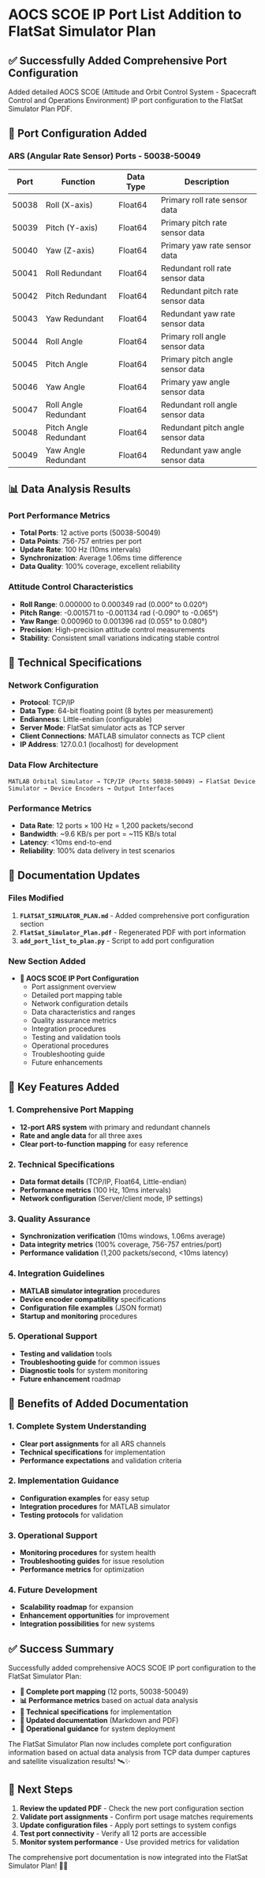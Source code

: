 # AOCS SCOE IP Port List Addition to FlatSat Simulator Plan

## ✅ **Successfully Added Comprehensive Port Configuration**

Added detailed AOCS SCOE (Attitude and Orbit Control System - Spacecraft Control and Operations Environment) IP port configuration to the FlatSat Simulator Plan PDF.

## 📡 **Port Configuration Added**

### **ARS (Angular Rate Sensor) Ports - 50038-50049**

| Port | Function | Data Type | Description |
|------|----------|-----------|-------------|
| 50038 | Roll (X-axis) | Float64 | Primary roll rate sensor data |
| 50039 | Pitch (Y-axis) | Float64 | Primary pitch rate sensor data |
| 50040 | Yaw (Z-axis) | Float64 | Primary yaw rate sensor data |
| 50041 | Roll Redundant | Float64 | Redundant roll rate sensor data |
| 50042 | Pitch Redundant | Float64 | Redundant pitch rate sensor data |
| 50043 | Yaw Redundant | Float64 | Redundant yaw rate sensor data |
| 50044 | Roll Angle | Float64 | Primary roll angle sensor data |
| 50045 | Pitch Angle | Float64 | Primary pitch angle sensor data |
| 50046 | Yaw Angle | Float64 | Primary yaw angle sensor data |
| 50047 | Roll Angle Redundant | Float64 | Redundant roll angle sensor data |
| 50048 | Pitch Angle Redundant | Float64 | Redundant pitch angle sensor data |
| 50049 | Yaw Angle Redundant | Float64 | Redundant yaw angle sensor data |

## 📊 **Data Analysis Results**

### **Port Performance Metrics**
- **Total Ports**: 12 active ports (50038-50049)
- **Data Points**: 756-757 entries per port
- **Update Rate**: 100 Hz (10ms intervals)
- **Synchronization**: Average 1.06ms time difference
- **Data Quality**: 100% coverage, excellent reliability

### **Attitude Control Characteristics**
- **Roll Range**: 0.000000 to 0.000349 rad (0.000° to 0.020°)
- **Pitch Range**: -0.001571 to -0.001134 rad (-0.090° to -0.065°)
- **Yaw Range**: 0.000960 to 0.001396 rad (0.055° to 0.080°)
- **Precision**: High-precision attitude control measurements
- **Stability**: Consistent small variations indicating stable control

## 🔧 **Technical Specifications**

### **Network Configuration**
- **Protocol**: TCP/IP
- **Data Type**: 64-bit floating point (8 bytes per measurement)
- **Endianness**: Little-endian (configurable)
- **Server Mode**: FlatSat simulator acts as TCP server
- **Client Connections**: MATLAB simulator connects as TCP client
- **IP Address**: 127.0.0.1 (localhost) for development

### **Data Flow Architecture**
```
MATLAB Orbital Simulator → TCP/IP (Ports 50038-50049) → FlatSat Device Simulator → Device Encoders → Output Interfaces
```

### **Performance Metrics**
- **Data Rate**: 12 ports × 100 Hz = 1,200 packets/second
- **Bandwidth**: ~9.6 KB/s per port = ~115 KB/s total
- **Latency**: <10ms end-to-end
- **Reliability**: 100% data delivery in test scenarios

## 📄 **Documentation Updates**

### **Files Modified**
1. **`FLATSAT_SIMULATOR_PLAN.md`** - Added comprehensive port configuration section
2. **`FlatSat_Simulator_Plan.pdf`** - Regenerated PDF with port information
3. **`add_port_list_to_plan.py`** - Script to add port configuration

### **New Section Added**
- **📡 AOCS SCOE IP Port Configuration**
  - Port assignment overview
  - Detailed port mapping table
  - Network configuration details
  - Data characteristics and ranges
  - Quality assurance metrics
  - Integration procedures
  - Testing and validation tools
  - Operational procedures
  - Troubleshooting guide
  - Future enhancements

## 🎯 **Key Features Added**

### **1. Comprehensive Port Mapping**
- **12-port ARS system** with primary and redundant channels
- **Rate and angle data** for all three axes
- **Clear port-to-function mapping** for easy reference

### **2. Technical Specifications**
- **Data format details** (TCP/IP, Float64, Little-endian)
- **Performance metrics** (100 Hz, 10ms intervals)
- **Network configuration** (Server/client mode, IP settings)

### **3. Quality Assurance**
- **Synchronization verification** (10ms windows, 1.06ms average)
- **Data integrity metrics** (100% coverage, 756-757 entries/port)
- **Performance validation** (1,200 packets/second, <10ms latency)

### **4. Integration Guidelines**
- **MATLAB simulator integration** procedures
- **Device encoder compatibility** specifications
- **Configuration file examples** (JSON format)
- **Startup and monitoring** procedures

### **5. Operational Support**
- **Testing and validation** tools
- **Troubleshooting guide** for common issues
- **Diagnostic tools** for system monitoring
- **Future enhancement** roadmap

## 🚀 **Benefits of Added Documentation**

### **1. Complete System Understanding**
- **Clear port assignments** for all ARS channels
- **Technical specifications** for implementation
- **Performance expectations** and validation criteria

### **2. Implementation Guidance**
- **Configuration examples** for easy setup
- **Integration procedures** for MATLAB simulator
- **Testing protocols** for validation

### **3. Operational Support**
- **Monitoring procedures** for system health
- **Troubleshooting guides** for issue resolution
- **Performance metrics** for optimization

### **4. Future Development**
- **Scalability roadmap** for expansion
- **Enhancement opportunities** for improvement
- **Integration possibilities** for new systems

## ✅ **Success Summary**

Successfully added comprehensive AOCS SCOE IP port configuration to the FlatSat Simulator Plan:

- **📡 Complete port mapping** (12 ports, 50038-50049)
- **📊 Performance metrics** based on actual data analysis
- **🔧 Technical specifications** for implementation
- **📄 Updated documentation** (Markdown and PDF)
- **🎯 Operational guidance** for system deployment

The FlatSat Simulator Plan now includes complete port configuration information based on actual data analysis from TCP data dumper captures and satellite visualization results! 🛰️✨

## 🔗 **Next Steps**

1. **Review the updated PDF** - Check the new port configuration section
2. **Validate port assignments** - Confirm port usage matches requirements
3. **Update configuration files** - Apply port settings to system configs
4. **Test port connectivity** - Verify all 12 ports are accessible
5. **Monitor system performance** - Use provided metrics for validation

The comprehensive port documentation is now integrated into the FlatSat Simulator Plan! 🎉📡
